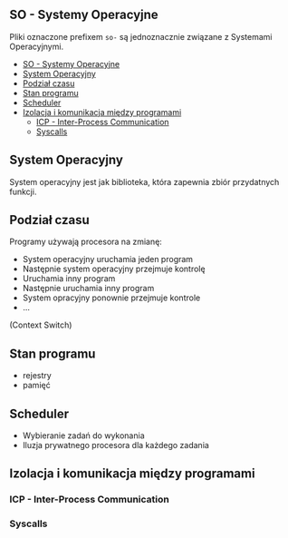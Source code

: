 ## SO - Systemy Operacyjne

Pliki oznaczone prefixem `so-` są jednoznacznie związane z Systemami Operacyjnymi.

- [SO - Systemy Operacyjne](#so---systemy-operacyjne)
- [System Operacyjny](#system-operacyjny)
- [Podział czasu](#podział-czasu)
- [Stan programu](#stan-programu)
- [Scheduler](#scheduler)
- [Izolacja i komunikacja między programami](#izolacja-i-komunikacja-między-programami)
  - [ICP - Inter-Process Communication](#icp---inter-process-communication)
  - [Syscalls](#syscalls)

## System Operacyjny

System operacyjny jest jak biblioteka, która zapewnia zbiór przydatnych funkcji.

## Podział czasu 

Programy używają procesora na zmianę:
- System operacyjny uruchamia jeden program
- Następnie system operacyjny przejmuje kontrolę
- Uruchamia inny program
- Następnie uruchamia inny program
- System opracyjny ponownie przejmuje kontrole
- ...

(Context Switch)

## Stan programu

- rejestry
- pamięć
  
## Scheduler

- Wybieranie zadań do wykonania
- Iluzja prywatnego procesora dla każdego zadania

## Izolacja i komunikacja między programami

### ICP - Inter-Process Communication
### Syscalls